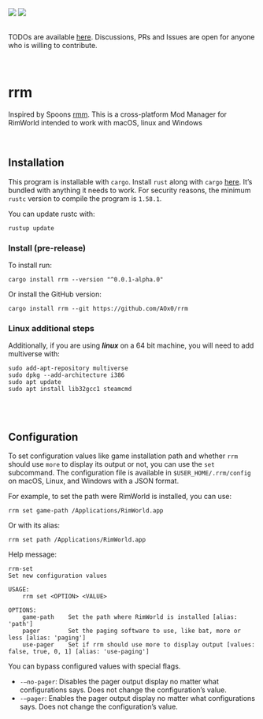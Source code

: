 <div><img src="https://img.shields.io/badge/Status-Unstable-red"></img> <img src="https://img.shields.io/badge/Version-0.0.1--alpha.1-red"></img></div>

<br/>

TODOs are available [here][1]. Discussions, PRs and Issues are open for anyone who is willing to contribute. 

<br/>

# rrm

Inspired by Spoons [rmm][2]. This is a cross-platform Mod Manager for RimWorld intended to work with macOS, linux and Windows

<br/>

## Installation
This program is installable with `cargo`. Install `rust` along with `cargo` [here][3]. It’s bundled with anything it needs to work. For security reasons, the minimum `rustc` version to compile the program is `1.58.1`.

You can update rustc with:

	rustup update

### Install (pre-release)
To install run:

	cargo install rrm --version "^0.0.1-alpha.0"
	
Or install the GitHub version:

	cargo install rrm --git https://github.com/AOx0/rrm

### Linux additional steps
Additionally, if you are using **_linux_** on a 64 bit machine, you will need to add multiverse with:

	sudo add-apt-repository multiverse
	sudo dpkg --add-architecture i386
	sudo apt update
	sudo apt install lib32gcc1 steamcmd 



<br/> <br/>
## Configuration
To set configuration values like game installation path and whether `rrm` should use `more` to display its output or not, you can use the `set` subcommand. The configuration file is available in `$USER_HOME/.rrm/config` on macOS, Linux, and Windows with a JSON format. 

For example, to set the path were RimWorld is installed, you can use:

	rrm set game-path /Applications/RimWorld.app

Or with its alias:

	rrm set path /Applications/RimWorld.app

Help message:

	rrm-set
	Set new configuration values
	
	USAGE:
	    rrm set <OPTION> <VALUE>
	
	OPTIONS:
	    game-path    Set the path where RimWorld is installed [alias: 'path']
	    pager        Set the paging software to use, like bat, more or less [alias: 'paging']
	    use-pager    Set if rrm should use more to display output [values: false, true, 0, 1] [alias: 'use-paging']

You can bypass configured values with special flags. 
- `-—no-pager`: Disables the pager output display no matter what configurations says. Does not change the configuration’s value.
-  `-—pager`: Enables the pager output display no matter what configurations says. Does not change the configuration’s value.

[1]:	https://github.com/AOx0/rrm/projects/1
[2]:	https://github.com/Spoons/rmm "rmm"
[3]:	https://www.rust-lang.org/tools/install

[image-1]:	./media/Demo1.svg

